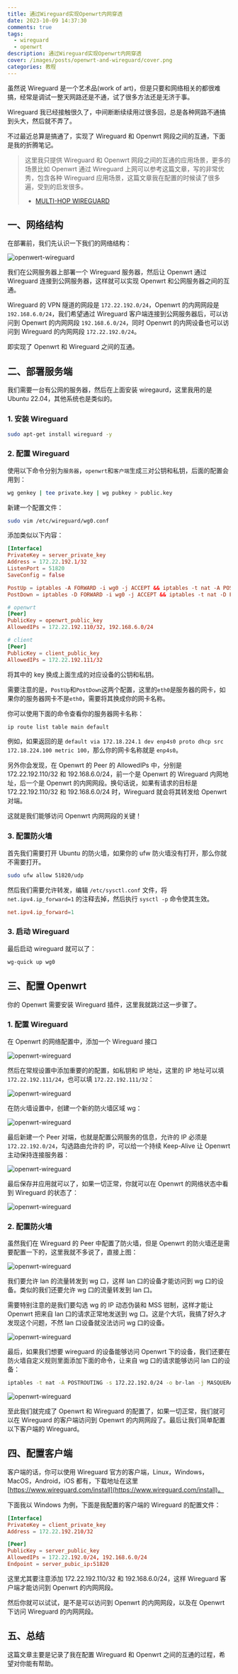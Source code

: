 ```yaml
---
title: 通过Wireguard实现Openwrt内网穿透
date: 2023-10-09 14:37:30
comments: true
tags:
  - wireguard
  - openwrt
description: 通过Wireguard实现Openwrt内网穿透
cover: /images/posts/openwrt-and-wireguard/cover.png
categories: 教程
---
```


虽然说 Wireguard 是一个艺术品(work of art)，但是只要和网络相关的都很难搞，经常是调试一整天网路还是不通，试了很多方法还是无济于事。

Wireguard 我已经接触很久了，中间断断续续用过很多回，总是各种网路不通搞到头大，然后就不弄了。

不过最近总算是搞通了，实现了 Wireguard 和 Openwrt 网段之间的互通，下面是我的折腾笔记。

> 这里我只提供 Wireguard 和 Openwrt 网段之间的互通的应用场景，更多的场景比如 Openwrt 通过 Wireguard 上网可以参考这篇文章，写的非常优秀，包含各种 Wireguard 应用场景，这篇文章我在配置的时候读了很多遍，受到的启发很多。
>
> - [MULTI-HOP WIREGUARD](https://www.procustodibus.com/blog/2022/06/multi-hop-wireguard/)

## 一、网络结构

在部署前，我们先认识一下我们的网络结构：

![openwert-wireguard](/images/posts/openwrt-and-wireguard/openwrt-wireguard-diagram.png)

我们在公网服务器上部署一个 Wireguard 服务器，然后让 Openwrt 通过 Wireguard 连接到公网服务器，这样就可以实现 Openwrt 和公网服务器之间的互通。

Wireguard 的 VPN 隧道的网段是 `172.22.192.0/24`，Openwrt 的内网网段是 `192.168.6.0/24`，我们希望通过 Wireguard 客户端连接到公网服务器后，可以访问到 Openwrt 的内网网段 `192.168.6.0/24`，同时 Openwrt 的内网设备也可以访问到 Wireguard 的内网网段 `172.22.192.0/24`。

即实现了 Openwrt 和 Wireguard 之间的互通。

## 二、部署服务端

我们需要一台有公网的服务器，然后在上面安装 wiregaurd，这里我用的是 Ubuntu 22.04，其他系统也是类似的。

### 1. 安装 Wireguard

```sh
sudo apt-get install wireguard -y
```

### 2. 配置 Wireguard

使用以下命令分别为`服务器`，`openwrt`和`客户端`生成三对公钥和私钥，后面的配置会用到：

```sh
wg genkey | tee private.key | wg pubkey > public.key
```

新建一个配置文件：

```sh
sudo vim /etc/wireguard/wg0.conf
```

添加类似以下内容：

```conf
[Interface]
PrivateKey = server_private_key
Address = 172.22.192.1/32
ListenPort = 51820
SaveConfig = false

PostUp = iptables -A FORWARD -i wg0 -j ACCEPT && iptables -t nat -A POSTROUTING -o eth0 -j MASQUERADE
PostDown = iptables -D FORWARD -i wg0 -j ACCEPT && iptables -t nat -D POSTROUTING -o eth0 -j MASQUERADE

# openwrt
[Peer]
PublicKey = openwrt_public_key
AllowedIPs = 172.22.192.110/32, 192.168.6.0/24

# client
[Peer]
PublicKey = client_public_key
AllowedIPs = 172.22.192.111/32
```

将其中的 key 换成上面生成的对应设备的公钥和私钥。

需要注意的是，`PostUp`和`PostDown`这两个配置，这里的`eth0`是服务器的网卡，如果你的服务器网卡不是`eth0`，需要将其换成你的网卡名称。

你可以使用下面的命令查看你的服务器网卡名称：

```sh
ip route list table main default
```

例如，如果返回的是 `default via 172.18.224.1 dev enp4s0 proto dhcp src 172.18.224.100 metric 100`，那么你的网卡名称就是 `enp4s0`。

另外你会发现，在 Openwrt 的 Peer 的 AllowedIPs 中，分别是 172.22.192.110/32 和 192.168.6.0/24，前一个是 Openwrt 的 Wireguard 内网地址，后一个是 Openwrt 的内网网段。换句话说，如果有请求的目标是 172.22.192.110/32 和 192.168.6.0/24 时，Wireguard 就会将其转发给 Openwrt 对端。

这就是我们能够访问 Openwrt 内网网段的关键！

### 3. 配置防火墙

首先我们需要打开 Ubuntu 的防火墙，如果你的 ufw 防火墙没有打开，那么你就不需要打开。

```sh
sudo ufw allow 51820/udp
```

然后我们需要允许转发，编辑 `/etc/sysctl.conf` 文件，将 `net.ipv4.ip_forward=1` 的注释去掉，然后执行 `sysctl -p` 命令使其生效。

```conf
net.ipv4.ip_forward=1
```

### 3. 启动 Wireguard

最后启动 wireguard 就可以了：

```sh
wg-quick up wg0
```

## 三、配置 Openwrt

你的 Openwrt 需要安装 Wireguard 插件，这里我就跳过这一步骤了。

### 1. 配置 Wireguard

在 Openwrt 的网络配置中，添加一个 Wireguard 接口

![openwrt-wireguard](/images/posts/openwrt-and-wireguard/openwrt-wireguard-interface-new.png)

然后在常规设置中添加重要的的配置，如私钥和 IP 地址，这里的 IP 地址可以填 `172.22.192.111/24`，也可以填 `172.22.192.111/32`：

![openwrt-wireguard](/images/posts/openwrt-and-wireguard/openwrt-wireguard-interface-general.png)

在防火墙设置中，创建一个新的防火墙区域 wg：

![openwrt-wireguard](/images/posts/openwrt-and-wireguard/openwrt-wireguard-interface-firewall.png)

最后新建一个 Peer 对端，也就是配置公网服务的信息，允许的 IP 必须是 `172.22.192.0/24`，勾选路由允许的 IP，可以给一个持续 Keep-Alive 让 Openwrt 主动保持连接服务器：

![openwrt-wireguard](/images/posts/openwrt-and-wireguard/openwrt-wireguard-interface-peer.png)

最后保存并应用就可以了，如果一切正常，你就可以在 Openwrt 的网络状态中看到 Wireguard 的状态了：

![openwrt-wireguard](/images/posts/openwrt-and-wireguard/openwrt-wireguard-status.png)

### 2. 配置防火墙

虽然我们在 Wireguard 的 Peer 中配置了防火墙，但是 Openwrt 的防火墙还是需要配置一下的，这里我就不多说了，直接上图：

![openwrt-wireguard](/images/posts/openwrt-and-wireguard/openwrt-wireguard-firewall.png)

我们要允许 lan 的流量转发到 wg 口，这样 lan 口的设备才能访问到 wg 口的设备。类似的我们还要允许 wg 口的流量转发到 lan 口。

需要特别注意的是我们要勾选 wg 的 IP 动态伪装和 MSS 钳制，这样才能让 Openwrt 把来自 lan 口的请求正常地发送到 wg 口。这是个大坑，我搞了好久才发现这个问题，不然 lan 口设备就没法访问 wg 口的设备。

![openwrt-wireguard](/images/posts/openwrt-and-wireguard/openwrt-wireguard-firewall-mss.png)

最后，如果我们想要 wireguard 的设备能够访问 Openwrt 下的设备，我们还要在防火墙自定义规则里面添加下面的命令，让来自 wg 口的请求能够访问 lan 口的设备：

```sh
iptables -t nat -A POSTROUTING -s 172.22.192.0/24 -o br-lan -j MASQUERADE
```

![openwrt-wireguard](/images/posts/openwrt-and-wireguard/openwrt-wireguard-firewall-custom.png)

至此我们就完成了 Openwrt 和 Wireguard 的配置了，如果一切正常，我们就可以在 Wireguard 的客户端访问到 Openwrt 的内网网段了。最后让我们简单配置以下客户端的 Wireguard。

## 四、配置客户端

客户端的话，你可以使用 Wireguard 官方的客户端，Linux，Windows，MacOS，Android，iOS 都有，下载地址在这里[https://www.wireguard.com/install](https://www.wireguard.com/install)。

下面我以 Windows 为例，下面是我配置的客户端的 Wireguard 的配置文件：

```conf
[Interface]
PrivateKey = client_private_key
Address = 172.22.192.210/32

[Peer]
PublicKey = server_public_key
AllowedIPs = 172.22.192.0/24, 192.168.6.0/24
Endpoint = server_pubic_ip:51820
```

这里尤其要注意添加 172.22.192.110/32 和 192.168.6.0/24，这样 Wireguard 客户端才能访问到 Openwrt 的内网网段。

然后你就可以试试，是不是可以访问到 Openwrt 的内网网段，以及在 Openwrt 下访问 Wireguard 的内网网段。

## 五、总结

这篇文章主要是记录了我在配置 Wireguard 和 Openwrt 之间的互通的过程，希望对你能有帮助。

